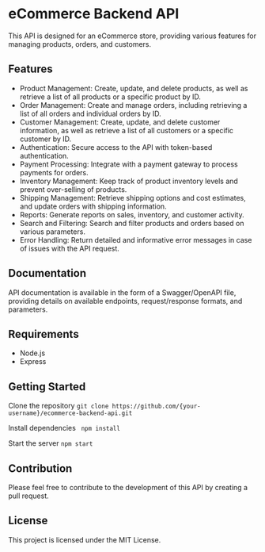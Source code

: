 # eCommerce Backend API
This API is designed for an eCommerce store, providing various features for managing products, orders, and customers.

## Features
- Product Management:
  Create, update, and delete products, as well as retrieve a list of all products or a specific product by ID.
- Order Management: 
  Create and manage orders, including retrieving a list of all orders and individual orders by ID.
- Customer Management: 
  Create, update, and delete customer information, as well as retrieve a list of all customers or a specific customer by ID.
- Authentication: 
  Secure access to the API with token-based authentication.
- Payment Processing: 
  Integrate with a payment gateway to process payments for orders.
- Inventory Management: 
  Keep track of product inventory levels and prevent over-selling of products.
- Shipping Management: 
  Retrieve shipping options and cost estimates, and update orders with shipping information.
- Reports: 
  Generate reports on sales, inventory, and customer activity.
- Search and Filtering: 
  Search and filter products and orders based on various parameters.
- Error Handling: 
  Return detailed and informative error messages in case of issues with the API request.

## Documentation
API documentation is available in the form of a Swagger/OpenAPI file, providing details on available endpoints, request/response formats, and parameters.

## Requirements
- Node.js
- Express

## Getting Started

Clone the repository
```git clone https://github.com/{your-username}/ecommerce-backend-api.git```

Install dependencies
``` npm install```

Start the server
```npm start```

## Contribution
Please feel free to contribute to the development of this API by creating a pull request.

## License
This project is licensed under the MIT License.
